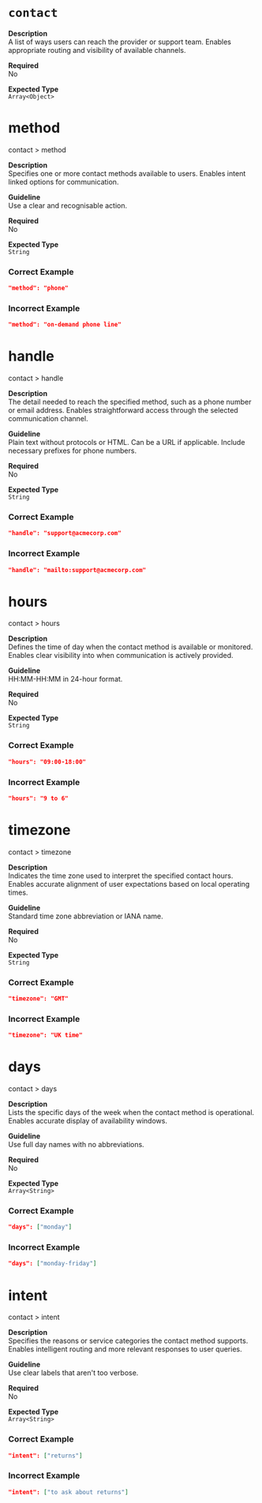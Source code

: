 `contact`
==========

**Description**  
A list of ways users can reach the provider or support team. Enables appropriate routing and visibility of available channels.

**Required**  
No

**Expected Type**  
`Array<Object>`

# method

contact > method

**Description**  
Specifies one or more contact methods available to users. Enables intent linked options for communication.

**Guideline**  
Use a clear and recognisable action.

**Required**  
No

**Expected Type**  
`String`

### Correct Example

```json
"method": "phone"
```

### Incorrect Example

```json
"method": "on-demand phone line"
```

# handle

contact > handle

**Description**  
The detail needed to reach the specified method, such as a phone number or email address. Enables straightforward access through the selected communication channel.

**Guideline**  
Plain text without protocols or HTML. Can be a URL if applicable. Include necessary prefixes for phone numbers.

**Required**  
No

**Expected Type**  
`String`

### Correct Example

```json
"handle": "support@acmecorp.com"
```

### Incorrect Example

```json
"handle": "mailto:support@acmecorp.com"
```

# hours

contact > hours

**Description**  
Defines the time of day when the contact method is available or monitored. Enables clear visibility into when communication is actively provided.

**Guideline**  
HH:MM-HH:MM in 24-hour format.

**Required**  
No

**Expected Type**  
`String`

### Correct Example

```json
"hours": "09:00-18:00"
```

### Incorrect Example

```json
"hours": "9 to 6"
```

# timezone

contact > timezone

**Description**  
Indicates the time zone used to interpret the specified contact hours. Enables accurate alignment of user expectations based on local operating times.

**Guideline**  
Standard time zone abbreviation or IANA name.

**Required**  
No

**Expected Type**  
`String`

### Correct Example

```json
"timezone": "GMT"
```

### Incorrect Example

```json
"timezone": "UK time"
```

# days

contact > days

**Description**  
Lists the specific days of the week when the contact method is operational. Enables accurate display of availability windows.

**Guideline**  
Use full day names with no abbreviations.

**Required**  
No

**Expected Type**  
`Array<String>`

### Correct Example

```json
"days": ["monday"]
```

### Incorrect Example

```json
"days": ["monday-friday"]
```

# intent

contact > intent

**Description**  
Specifies the reasons or service categories the contact method supports. Enables intelligent routing and more relevant responses to user queries.

**Guideline**  
Use clear labels that aren't too verbose.

**Required**  
No

**Expected Type**  
`Array<String>`

### Correct Example

```json
"intent": ["returns"]
```

### Incorrect Example

```json
"intent": ["to ask about returns"]
```